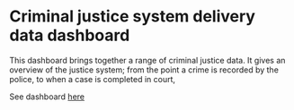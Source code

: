 # Criminal justice system delivery data dashboard

This dashboard brings together a range of criminal justice data. It gives an overview of the justice system; from the point a crime is recorded by the police, to when a case is completed in court,

See dashboard [here](https://criminal-justice-delivery-data-dashboards.justice.gov.uk/) 